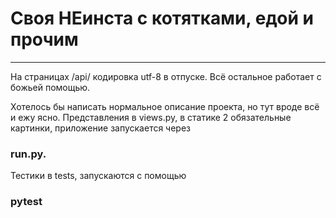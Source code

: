 # Своя НЕинста с котятками, едой и прочим

---

На страницах /api/ кодировка utf-8 в отпуске.
Всё остальное работает с божьей помощью.

Хотелось бы написать нормальное описание проекта, но тут вроде всё и ежу ясно.
Представления в views.py, в статике 2 обязательные картинки, приложение запускается через
### run.py. 

Тестики в tests, запускаются с помощью
### pytest


